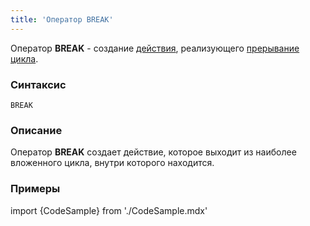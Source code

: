 ```yaml
---
title: 'Оператор BREAK'
---
```


Оператор **BREAK** - создание [действия](Действия.md), реализующего [прерывание цикла](Прерывание_BREAK.md).

### Синтаксис

    BREAK

### Описание

Оператор **BREAK** создает действие, которое выходит из наиболее вложенного цикла, внутри которого находится.

### Примеры


import {CodeSample} from './CodeSample.mdx'

<CodeSample url="https://ru-documentation.lsfusion.org/sample?file=ActionSample&block=break"/>

  
